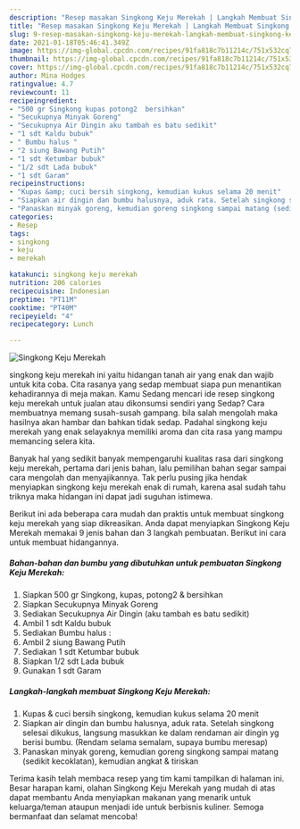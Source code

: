 ```yaml
---
description: "Resep masakan Singkong Keju Merekah | Langkah Membuat Singkong Keju Merekah Yang Mudah Dan Praktis"
title: "Resep masakan Singkong Keju Merekah | Langkah Membuat Singkong Keju Merekah Yang Mudah Dan Praktis"
slug: 9-resep-masakan-singkong-keju-merekah-langkah-membuat-singkong-keju-merekah-yang-mudah-dan-praktis
date: 2021-01-18T05:46:41.349Z
image: https://img-global.cpcdn.com/recipes/91fa818c7b11214c/751x532cq70/singkong-keju-merekah-foto-resep-utama.jpg
thumbnail: https://img-global.cpcdn.com/recipes/91fa818c7b11214c/751x532cq70/singkong-keju-merekah-foto-resep-utama.jpg
cover: https://img-global.cpcdn.com/recipes/91fa818c7b11214c/751x532cq70/singkong-keju-merekah-foto-resep-utama.jpg
author: Mina Hodges
ratingvalue: 4.7
reviewcount: 11
recipeingredient:
- "500 gr Singkong kupas potong2  bersihkan"
- "Secukupnya Minyak Goreng"
- "Secukupnya Air Dingin aku tambah es batu sedikit"
- "1 sdt Kaldu bubuk"
- " Bumbu halus "
- "2 siung Bawang Putih"
- "1 sdt Ketumbar bubuk"
- "1/2 sdt Lada bubuk"
- "1 sdt Garam"
recipeinstructions:
- "Kupas &amp; cuci bersih singkong, kemudian kukus selama 20 menit"
- "Siapkan air dingin dan bumbu halusnya, aduk rata. Setelah singkong selesai dikukus, langsung masukkan ke dalam rendaman air dingin yg berisi bumbu. (Rendam selama semalam, supaya bumbu meresap)"
- "Panaskan minyak goreng, kemudian goreng singkong sampai matang (sedikit kecoklatan), kemudian angkat &amp; tiriskan"
categories:
- Resep
tags:
- singkong
- keju
- merekah

katakunci: singkong keju merekah 
nutrition: 206 calories
recipecuisine: Indonesian
preptime: "PT11M"
cooktime: "PT40M"
recipeyield: "4"
recipecategory: Lunch

---
```



![Singkong Keju Merekah](https://img-global.cpcdn.com/recipes/91fa818c7b11214c/751x532cq70/singkong-keju-merekah-foto-resep-utama.jpg)


singkong keju merekah ini yaitu hidangan tanah air yang enak dan wajib untuk kita coba. Cita rasanya yang sedap membuat siapa pun menantikan kehadirannya di meja makan.
Kamu Sedang mencari ide resep singkong keju merekah untuk jualan atau dikonsumsi sendiri yang Sedap? Cara membuatnya memang susah-susah gampang. bila salah mengolah maka hasilnya akan hambar dan bahkan tidak sedap. Padahal singkong keju merekah yang enak selayaknya memiliki aroma dan cita rasa yang mampu memancing selera kita.



Banyak hal yang sedikit banyak mempengaruhi kualitas rasa dari singkong keju merekah, pertama dari jenis bahan, lalu pemilihan bahan segar sampai cara mengolah dan menyajikannya. Tak perlu pusing jika hendak menyiapkan singkong keju merekah enak di rumah, karena asal sudah tahu triknya maka hidangan ini dapat jadi suguhan istimewa.


Berikut ini ada beberapa cara mudah dan praktis untuk membuat singkong keju merekah yang siap dikreasikan. Anda dapat menyiapkan Singkong Keju Merekah memakai 9 jenis bahan dan 3 langkah pembuatan. Berikut ini cara untuk membuat hidangannya.

<!--inarticleads1-->

##### Bahan-bahan dan bumbu yang dibutuhkan untuk pembuatan Singkong Keju Merekah:

1. Siapkan 500 gr Singkong, kupas, potong2 &amp; bersihkan
1. Siapkan Secukupnya Minyak Goreng
1. Sediakan Secukupnya Air Dingin (aku tambah es batu sedikit)
1. Ambil 1 sdt Kaldu bubuk
1. Sediakan  Bumbu halus :
1. Ambil 2 siung Bawang Putih
1. Sediakan 1 sdt Ketumbar bubuk
1. Siapkan 1/2 sdt Lada bubuk
1. Gunakan 1 sdt Garam




<!--inarticleads2-->

##### Langkah-langkah membuat Singkong Keju Merekah:

1. Kupas &amp; cuci bersih singkong, kemudian kukus selama 20 menit
1. Siapkan air dingin dan bumbu halusnya, aduk rata. Setelah singkong selesai dikukus, langsung masukkan ke dalam rendaman air dingin yg berisi bumbu. (Rendam selama semalam, supaya bumbu meresap)
1. Panaskan minyak goreng, kemudian goreng singkong sampai matang (sedikit kecoklatan), kemudian angkat &amp; tiriskan




Terima kasih telah membaca resep yang tim kami tampilkan di halaman ini. Besar harapan kami, olahan Singkong Keju Merekah yang mudah di atas dapat membantu Anda menyiapkan makanan yang menarik untuk keluarga/teman ataupun menjadi ide untuk berbisnis kuliner. Semoga bermanfaat dan selamat mencoba!
